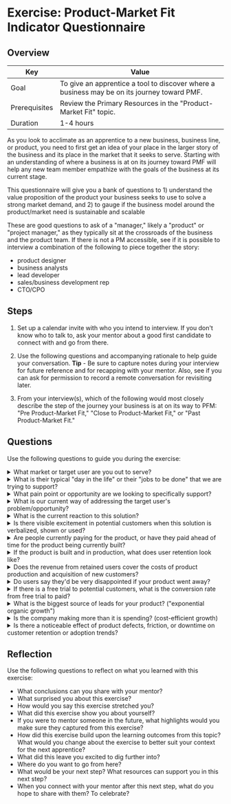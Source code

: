 # Exercise: Product-Market Fit Indicator Questionnaire

## Overview

| Key | Value |
| --- | --- |
| Goal | To give an apprentice a tool to discover where a business may be on its journey toward PMF. |
| Prerequisites | Review the Primary Resources in the "Product-Market Fit" topic. |
| Duration | 1-4 hours |

As you look to acclimate as an apprentice to a new business, business line, or product, you need to first get an idea of your place in the larger story of the business and its place in the market that it seeks to serve. Starting with an understanding of where a business is at on its journey toward PMF will help any new team member empathize with the goals of the business at its current stage. 

This questionnaire will give you a bank of questions to 1) understand the value proposition of the product your business seeks to use to solve a strong market demand, and 2) to gauge if the business model around the product/market need is sustainable and scalable 

These are good questions to ask of a "manager," likely a "product" or "project manager," as they typically sit at the crossroads of the business and the product team. If there is not a PM accessible, see if it is possible to interview a combination of the following to piece together the story:
 - product designer
 - business analysts
 - lead developer
 - sales/business development rep
 - CTO/CPO 

## Steps

1. Set up a calendar invite with who you intend to interview. If you don't know who to talk to, ask your mentor about a good first candidate to connect with and go from there.

2. Use the following questions and accompanying rationale to help guide your conversation.
**Tip** - Be sure to capture notes during your interview for future reference and for recapping with your mentor. Also, see if you can ask for permission to record a remote conversation for revisiting later.

3. From your interview(s), which of the following would most closely describe the step of the journey your business is at on its way to PFM: "Pre Product-Market Fit," "Close to Product-Market Fit," or "Past Product-Market Fit."

## Questions

Use the following questions to guide you during the exercise:

<details>
  <summary>What market or target user are you out to serve?</summary>
  
  - This states the "who" the business is out to serve
</details>

<details>
  <summary>What is their typical "day in the life" or their "jobs to be done" that we are trying to support?</summary>
  
  - This helps us to start to empathize with the customers' workflow that the business is out to support with their product
</details>

<details>
  <summary>What pain point or opportunity are we looking to specifically support?</summary>
  
  - This helps us understand the focus and the "why" of what the business is doing
</details>

<details>
  <summary>What is our current way of addressing the target user's problem/opportunity?</summary>
  
  - This could vary from whiteboard drawings to prototypes to working software
</details>

<details>
  <summary>What is the current reaction to this solution?</summary>
  
  - This will pull out general perceptions of possible metrics like "net promoter scores" or "adoption/conversion rates"
</details>
 
<details>
  <summary>Is there visible excitement in potential customers when this solution is verbalized, shown or used?</summary>
  
  - This would help us see if the idea/product has struck a nerve to a "mission-critical" problem and not just a "small nuisance" of a problem
</details>
 
<details>
  <summary>Are people currently paying for the product, or have they paid ahead of time for the product being currently built?</summary>
  
  - Nothing is a better signal of interest than if you can get people to put money down to say that they need your product
</details>
 
<details>
  <summary>If the product is built and in production, what does user retention look like?</summary>
  
  - Post MVP release, if a retention curve of a cohort of users eventually flattens out, this is a good indication that you've found PMF for those that have remained
  - If the retention rate of a comparable product is known, is your rate close to it?
</details>
 
<details>
  <summary>Does the revenue from retained users cover the costs of product production and acquisition of new customers?</summary>
  
  - If the answer is yes, they are on the way to a sustainable business model
  - If no, then more discovery is needed to reach profitability
</details>

<details>
  <summary>Do users say they'd be very disappointed if your product went away?</summary>
  
  - If 40% or more of customers would say they are "very disappointed" if your product went away, then there is likely PMF (out of the options of 1. "Not disappointed," 2. "Somewhat disappointed," or 3. "Very disappointed")
</details>

<details>
  <summary>If there is a free trial to potential customers, what is the conversion rate from free trial to paid?</summary>
  
  - If users aren't "screaming" when the free trial is pulled, then they are NOT desperate, and you probably have not scratched a "mission-critical" problem for them
</details>

<details>
  <summary>What is the biggest source of leads for your product? ("exponential organic growth")</summary>
  
 - If "referral" or "word of mouth" (organic growth) is the predominant source, then you're likely at PMF.
 - Ideally, 50% or more of your customers come from organic growth
 - If it's a SaaS product, and big-name brands are using your product, there is likely PMF
</details>

<details>
  <summary>Is the company making more than it is spending? (cost-efficient growth)</summary>
  
  - If a company burns $2M to sell $1M in annual recurring revenue (ARR), it is more impressive than a company that spends $5M to sell $1M in ARR. The prior feels more like the market is pulling product out of the company, and the latter feels like the company is pushing the product into the market.
  - Is the sales team bringing in more revenue than their cost to put them in the field? If so, then you're getting near PMF.
  - Is the lifetime value (LFV) of a customer more than the cost to acquire a customer (CAC)? If so, then you're likely at PMF. This points to there are enough customers out there, and you can efficiently bring them in, or there is enough virality/content out there to drive sustainable acquisitions.
</details>
 
<details>
  <summary>Is there a noticeable effect of product defects, friction, or downtime on customer retention or adoption trends?</summary>
  
  - If you have sustainable retention even with defects, it's a sign you're close to PMF
</details>

## Reflection

Use the following questions to reflect on what you learned with this exercise:

- What conclusions can you share with your mentor?
- What surprised you about this exercise?
- How would you say this exercise stretched you? 
- What did this exercise show you about yourself?
- If you were to mentor someone in the future, what highlights would you make sure they captured from this exercise? 
- How did this exercise build upon the learning outcomes from this topic? What would you change about the exercise to better suit your context for the next apprentice?
- What did this leave you excited to dig further into? 
- Where do you want to go from here?
- What would be your next step? What resources can support you in this next step?
- When you connect with your mentor after this next step, what do you hope to share with them? To celebrate? 


